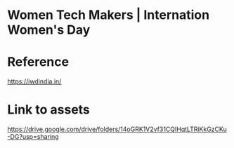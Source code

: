 # Women Tech Makers | Internation Women's Day

# Reference

https://iwdindia.in/

# Link to assets

https://drive.google.com/drive/folders/14oGRK1V2vf31CQIHqtLTRiKkGzCKu-DG?usp=sharing
